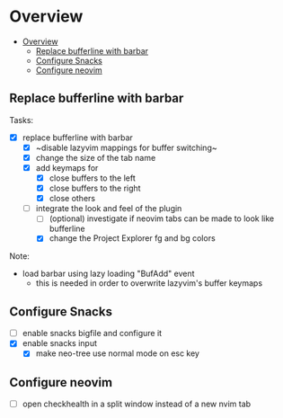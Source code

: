 # Overview

<!--toc:start-->
- [Overview](#overview)
  - [Replace bufferline with barbar](#replace-bufferline-with-barbar)
  - [Configure Snacks](#configure-snacks)
  - [Configure neovim](#configure-neovim)
<!--toc:end-->

## Replace bufferline with barbar

Tasks:

- [x] replace bufferline with barbar
  - [x] ~disable lazyvim mappings for buffer switching~
  - [x] change the size of the tab name
  - [x] add keymaps for
    - [x] close buffers to the left
    - [x] close buffers to the right
    - [x] close others
  - [ ] integrate the look and feel of the plugin
    - [ ] (optional) investigate if neovim tabs can be made to look like bufferline
    - [x] change the Project Explorer fg and bg colors

Note:

- load barbar using lazy loading "BufAdd" event
  - this is needed in order to overwrite lazyvim's buffer keymaps

## Configure Snacks

- [ ] enable snacks bigfile and configure it
- [x] enable snacks input
  - [x] make neo-tree use normal mode on esc key

## Configure neovim

- [ ] open checkhealth in a split window instead of a new nvim tab
